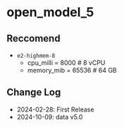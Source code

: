 # open_model_5

## Reccomend

- `e2-highmem-8`
  - cpu_milli = 8000 # 8 vCPU
  - memory_mib = 65536 # 64 GB

## Change Log

- 2024-02-28: First Release
- 2024-10-09: data v5.0
